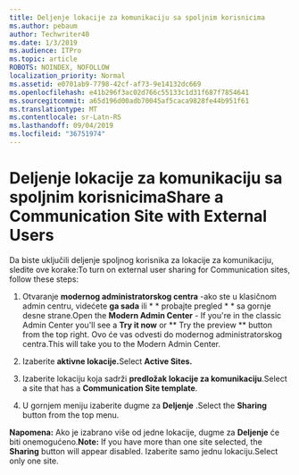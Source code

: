 ```yaml
---
title: Deljenje lokacije za komunikaciju sa spoljnim korisnicima
ms.author: pebaum
author: Techwriter40
ms.date: 1/3/2019
ms.audience: ITPro
ms.topic: article
ROBOTS: NOINDEX, NOFOLLOW
localization_priority: Normal
ms.assetid: e0701ab9-7798-42cf-af73-9e14132dc669
ms.openlocfilehash: e41b296f3ac02d766c55133c1d31f687f7854641
ms.sourcegitcommit: a65d196d00adb70045af5caca9828fe44b951f61
ms.translationtype: MT
ms.contentlocale: sr-Latn-RS
ms.lasthandoff: 09/04/2019
ms.locfileid: "36751974"
---
```

# <a name="share-a-communication-site-with-external-users"></a><span data-ttu-id="e34f5-102">Deljenje lokacije za komunikaciju sa spoljnim korisnicima</span><span class="sxs-lookup"><span data-stu-id="e34f5-102">Share a Communication Site with External Users</span></span>

<span data-ttu-id="e34f5-103">Da biste uključili deljenje spoljnog korisnika za lokacije za komunikaciju, sledite ove korake:</span><span class="sxs-lookup"><span data-stu-id="e34f5-103">To turn on external user sharing for Communication sites, follow these steps:</span></span> 
  
1. <span data-ttu-id="e34f5-104">Otvaranje **modernog administratorskog centra** -ako ste u klasičnom admin centru, videćete **ga sada** ili \* \* probajte pregled \* \* sa gornje desne strane.</span><span class="sxs-lookup"><span data-stu-id="e34f5-104">Open the **Modern Admin Center** - If you're in the classic Admin Center you'll see a **Try it now** or \*\* Try the preview \*\* button from the top right.</span></span> <span data-ttu-id="e34f5-105">Ovo će vas odvesti do modernog administratorskog centra.</span><span class="sxs-lookup"><span data-stu-id="e34f5-105">This will take you to the Modern Admin Center.</span></span> 
  
2. <span data-ttu-id="e34f5-106">Izaberite **aktivne lokacije.**</span><span class="sxs-lookup"><span data-stu-id="e34f5-106">Select **Active Sites.**</span></span>
  
3. <span data-ttu-id="e34f5-107">Izaberite lokaciju koja sadrži **predložak lokacije za komunikaciju**.</span><span class="sxs-lookup"><span data-stu-id="e34f5-107">Select a site that has a **Communication Site template**.</span></span> 
  
4. <span data-ttu-id="e34f5-108">U gornjem meniju izaberite dugme za **Deljenje** .</span><span class="sxs-lookup"><span data-stu-id="e34f5-108">Select the **Sharing** button from the top menu.</span></span> 
  
 <span data-ttu-id="e34f5-109">**Napomena:** Ako je izabrano više od jedne lokacije, dugme za **Deljenje** će biti onemogućeno.</span><span class="sxs-lookup"><span data-stu-id="e34f5-109">**Note:** If you have more than one site selected, the **Sharing** button will appear disabled.</span></span> <span data-ttu-id="e34f5-110">Izaberite samo jednu lokaciju.</span><span class="sxs-lookup"><span data-stu-id="e34f5-110">Select only one site.</span></span> 
  

